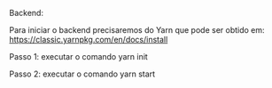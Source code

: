Backend:

Para iniciar o backend precisaremos do Yarn que pode ser obtido em: https://classic.yarnpkg.com/en/docs/install

Passo 1: executar o comando yarn init

Passo 2: executar o comando yarn start
